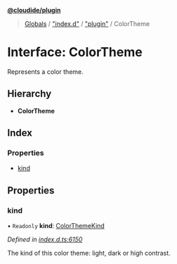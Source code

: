 **[@cloudide/plugin](../README.md)**

> [Globals](../README.md) / ["index.d"](../modules/_index_d_.md) / ["plugin"](../modules/_index_d_._plugin_.md) / ColorTheme

# Interface: ColorTheme

Represents a color theme.

## Hierarchy

* **ColorTheme**

## Index

### Properties

* [kind](_index_d_._plugin_.colortheme.md#kind)

## Properties

### kind

• `Readonly` **kind**: [ColorThemeKind](../enums/_index_d_._plugin_.colorthemekind.md)

*Defined in [index.d.ts:6150](https://github.com/shuyaqian/cloudide-plugin-api/blob/9d985be/index.d.ts#L6150)*

The kind of this color theme: light, dark or high contrast.

